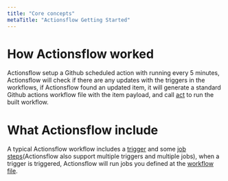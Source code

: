 ```yaml
---
title: "Core concepts"
metaTitle: "Actionsflow Getting Started"
---
```


# How Actionsflow worked

Actionsflow setup a Github scheduled action with running every 5 minutes, Actionsflow will check if there are any updates with the triggers in the workflows, if Actionsflow found an updated item, it will generate a standard Github actions workflow file with the item payload, and call [act](https://github.com/nektos/act) to run the built workflow.

# What Actionsflow include

A typical Actionsflow workflow includes a [trigger](/docs/triggers.md) and some [job steps](/docs/steps.md)(Actionsflow also support multiple triggers and multiple jobs), when a trigger is triggered, Actionsflow will run jobs you defined at the [workflow file](/docs/workflow.md).
